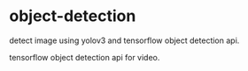 # object-detection

detect image using yolov3 and tensorflow object detection api.

tensorflow object detection api for video.
